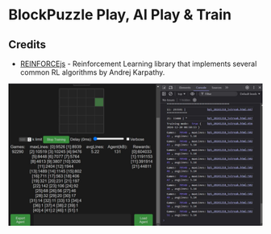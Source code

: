 # BlockPuzzle Play, AI Play & Train

## Credits
- [REINFORCEjs](https://github.com/karpathy/reinforcejs) - Reinforcement Learning library that implements several common RL algorithms by Andrej Karpathy.

![5x5](bp5_20241218_5streak.jpg)

